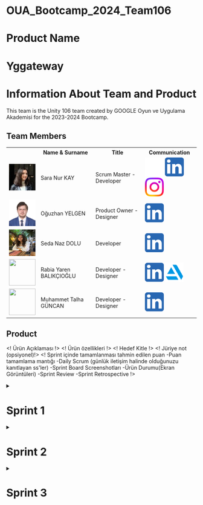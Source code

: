 # OUA_Bootcamp_2024_Team106
# Product Name
# Yggateway

# Information About Team and Product

This team is the Unity 106 team created by GOOGLE Oyun ve Uygulama Akademisi for the 2023-2024 Bootcamp.

## Team Members

  <table>
    <tr>
      <th></th>
      <th>Name & Surname</th>
      <th>Title</th>
      <th>Communication</th>
    </tr>
    <tr>
      <td><img src="images/profile/saranurkay.jpeg" width="70" height="70" /></td>
      <td>Sara Nur KAY</td>
      <td>Scrum Master - Developer</td>
      <td>
        <a href="https://github.com/saranurkay" target="_blank"><img src="images/communication/github.png" width="50" height="50"/></a>
        <a href="https://www.linkedin.com/in/saranurkay/" target="_blank" ><img src="images/communication/linkedin.png" width="50" height="50" /></a>
        <a href="https://www.instagram.com/saranurkay/" target="_blank"><img src="images/communication/instagram.png" width="50" height="50" /></a>
      </td>
    </tr>
    <tr>
      <td><img src="images/profile/oguzhanyelgen.jpeg" width="70" height="70" /></td>
      <td>Oğuzhan YELGEN</td>
      <td>Product Owner - Designer</td>
      <td>
        <a href="https://www.linkedin.com/in/oğuzhan-yelgen-b17ba4104/" target="_blank" ><img src="images/communication/linkedin.png" width="50" height="50" /></a>
      </td>
    </tr>
    <tr>
      <td><img src="images/profile/sedanazdolu.jpeg" width="70" height="70" /></td>
      <td>Seda Naz DOLU</td>
      <td>Developer</td>
      <td>
        <a href="https://www.linkedin.com/in/seda-naz-dolu-912b95242/" target="_blank" ><img src="images/communication/linkedin.png" width="50" height="50" /></a>
      </td>
    </tr>
    <tr>
      <td><img src="images/profile/rabiayarenbalıkcioglu.jpeg" width="70" height="70" /></td>
      <td>Rabia Yaren BALIKÇIOĞLU</td>
      <td>Developer - Designer</td>
      <td>
        <a href="https://www.linkedin.com/in/rabiayarenbalıkçıoğlu" target="_blank" ><img src="images/communication/linkedin.png" width="50" height="50" /></a>
        <a href="https://user-7492982.artstation.com/" target="_blank"><img src="images/communication/artstation.png" width="50" height="50" /></a>
      </td>
    </tr>
    <tr>
      <td><img src="images/profile/muhammettalhagüncan.jpeg" width="70" height="70" /></td>
      <td>Muhammet Talha GÜNCAN</td>
      <td>Developer - Designer</td>
      <td>
        <a href="https://www.linkedin.com/in/muhammet-talha-güncan-748244251/?utm_source=share&utm_campaign=share_via&utm_content=profile&utm_medium=android_app" target="_blank" ><img src="images/communication/linkedin.png" width="50" height="50" /></a>
      </td>
    </tr>
  </table>

## Product
<! Ürün Açıklaması !>
<! Ürün özellikleri !>
<! Hedef Kitle !>
<! Jüriye not (opsiyonel)!>
<! Sprint içinde tamamlanması tahmin edilen puan
-Puan tamamlama mantığı
-Daily Scrum (günlük iletişim halinde olduğunuzu kanıtlayan ss'ler)
-Sprint Board Screenshotları
-Ürün Durumu(Ekran Görüntüleri)
-Sprint Review
-Sprint Retrospective !>


<details>
    <summary><h1>Sprint 1</h1></summary>
</details>
<details>
    <summary><h1>Sprint 2</h1></summary>
</details>
<details>
    <summary><h1>Sprint 3</h1></summary>
</details>
